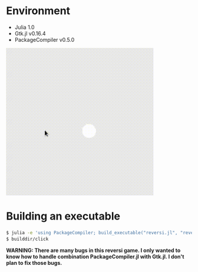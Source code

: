 # Environment
- Julia 1.0
- Gtk.jl v0.16.4
- PackageCompiler v0.5.0


<img src="../../screenshots/reversi.gif" align="middle" />

# Building an executable

```bash
$ julia -e 'using PackageCompiler; build_executable("reversi.jl", "reversi")'
$ builddir/click
```

**WARNING: There are many bugs in this reversi game. I only wanted to know how to handle combination PackageCompiler.jl with Gtk.jl.
 I don't plan to fix those bugs.**
